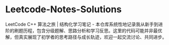 # Leetcode-Notes-Solutions
LeetCode C++ 算法之旅 | 结构化学习笔记 - 本仓库系统性地记录我从新手到进阶的刷题历程，包含分级题解、思路分析和学习反思。这里的代码可能并非最优解，但真实展现了初学者的思考路径与成长轨迹，欢迎一起交流讨论、共同进步。
